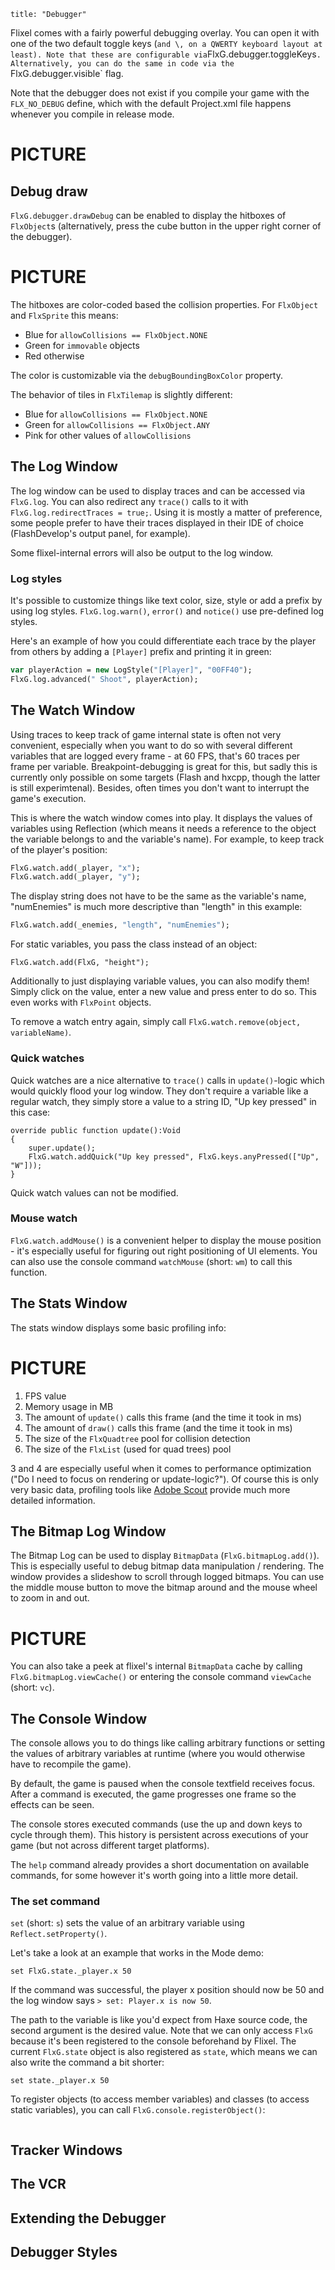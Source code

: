 ```
title: "Debugger"
```

Flixel comes with a fairly powerful debugging overlay. You can open it with one of the two default toggle keys (` and \, on a QWERTY keyboard layout at least). Note that these are configurable via `FlxG.debugger.toggleKeys`. Alternatively, you can do the same in code via the `FlxG.debugger.visible` flag.

Note that the debugger does not exist if you compile your game with the `FLX_NO_DEBUG` define, which with the default Project.xml file happens whenever you compile in release mode.

# PICTURE

## Debug draw

`FlxG.debugger.drawDebug` can be enabled to display the hitboxes of `FlxObject`s (alternatively, press the cube button in the upper right corner of the debugger).

# PICTURE

The hitboxes are color-coded based the collision properties. For `FlxObject` and `FlxSprite` this means:

- Blue for `allowCollisions == FlxObject.NONE`
- Green for `immovable` objects
- Red otherwise

The color is customizable via the `debugBoundingBoxColor` property.

The behavior of tiles in `FlxTilemap` is slightly different:

- Blue for `allowCollisions == FlxObject.NONE`
- Green for `allowCollisions == FlxObject.ANY`
- Pink for other values of `allowCollisions`

## The Log Window

The log window can be used to display traces and can be accessed via `FlxG.log`. You can also redirect any `trace()` calls to it with `FlxG.log.redirectTraces = true;`. Using it is mostly a matter of preference, some people prefer to have their traces displayed in their IDE of choice (FlashDevelop's output panel, for example).

Some flixel-internal errors will also be output to the log window.

### Log styles

It's possible to customize things like text color, size, style or add a prefix by using log styles. `FlxG.log.warn()`, `error()` and `notice()` use pre-defined log styles.

Here's an example of how you could differentiate each trace by the player from others by adding a `[Player]` prefix and printing it in green:

```haxe
var playerAction = new LogStyle("[Player]", "00FF40");
FlxG.log.advanced(" Shoot", playerAction);
```

## The Watch Window

Using traces to keep track of game internal state is often not very convenient, especially when you want to do so with several different variables that are logged every frame - at 60 FPS, that's 60 traces per frame per variable. Breakpoint-debugging is great for this, but sadly this is currently only possible on some targets (Flash and hxcpp, though the latter is still experimtenal). Besides, often times you don't want to interrupt the game's execution.

This is where the watch window comes into play. It displays the values of variables using Reflection (which means it needs a reference to the object the variable belongs to and the variable's name). For example, to keep track of the player's position:

```haxe
FlxG.watch.add(_player, "x");
FlxG.watch.add(_player, "y");
```

The display string does not have to be the same as the variable's name, "numEnemies" is much more descriptive than "length" in this example:

```haxe
FlxG.watch.add(_enemies, "length", "numEnemies");
```

For static variables, you pass the class instead of an object:

```
FlxG.watch.add(FlxG, "height");
```

Additionally to just displaying variable values, you can also modify them! Simply click on the value, enter a new value and press enter to do so. This even works with `FlxPoint` objects.

To remove a watch entry again, simply call `FlxG.watch.remove(object, variableName)`.

### Quick watches

Quick watches are a nice alternative to `trace()` calls in `update()`-logic which would quickly flood your log window. They don't require a variable like a regular watch, they simply store a value to a string ID, "Up key pressed" in this case:

```
override public function update():Void
{
	super.update();
	FlxG.watch.addQuick("Up key pressed", FlxG.keys.anyPressed(["Up", "W"]));
}
```

Quick watch values can not be modified.


### Mouse watch

`FlxG.watch.addMouse()` is a convenient helper to display the mouse position - it's especially useful for figuring out right positioning of UI elements. You can also use the console command `watchMouse` (short: `wm`) to call this function.

## The Stats Window

The stats window displays some basic profiling info:

# PICTURE

1. FPS value
2. Memory usage in MB
3. The amount of `update()` calls this frame (and the time it took in ms)
4. The amount of `draw()` calls this frame (and the time it took in ms)
5. The size of the `FlxQuadtree` pool for collision detection
6. The size of the `FlxList` (used for quad trees) pool

3 and 4 are especially useful when it comes to performance optimization ("Do I need to focus on rendering or update-logic?"). Of course this is only very basic data, profiling tools like [Adobe Scout](https://creative.adobe.com/products/scout) provide much more detailed information.

## The Bitmap Log Window

The Bitmap Log can be used to display `BitmapData` (`FlxG.bitmapLog.add()`). This is especially useful to debug bitmap data manipulation / rendering. The window provides a slideshow to scroll through logged bitmaps. You can use the middle mouse button to move the bitmap around and the mouse wheel to zoom in and out.

# PICTURE

You can also take a peek at flixel's internal `BitmapData` cache by calling `FlxG.bitmapLog.viewCache()` or entering the console command `viewCache` (short: `vc`).

## The Console Window

The console allows you to do things like calling arbitrary functions or setting the values of arbitrary variables at runtime (where you would otherwise have to recompile the game).

By default, the game is paused when the console textfield receives focus. After a command is executed, the game progresses one frame so the effects can be seen.

The console stores executed commands (use the up and down keys to cycle through them). This history is persistent across executions of your game (but not across different target platforms).

The `help` command already provides a short documentation on available commands, for some however it's worth going into a little more detail.

### The set command

`set` (short: `s`) sets the value of an arbitrary variable using `Reflect.setProperty()`.

Let's take a look at an example that works in the Mode demo:

`set FlxG.state._player.x 50`

If the command was successful, the player x position should now be 50 and the log window says `> set: Player.x is now 50`.

The path to the variable is like you'd expect from Haxe source code, the second argument is the desired value. Note that we can only access `FlxG` because it's been registered to the console beforehand by Flixel. The current `FlxG.state` object is also registered as `state`, which means we can also write the command a bit shorter:

`set state._player.x 50`

To register objects (to access member variables) and classes (to access static variables), you can call `FlxG.console.registerObject()`:

```

```

## Tracker Windows

## The VCR

## Extending the Debugger

## Debugger Styles